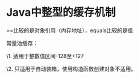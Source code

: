 # Java中整型的缓存机制

==比较的是对象引用（内存地址），equals比较的是值

常量池缓存：

\1.          适用于整数值区间-128至+127

\2.          只适用于自动装箱，使用构造函数创建对象不适用。

